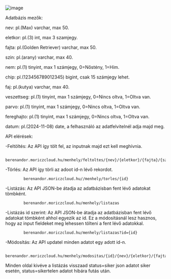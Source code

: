 ![image](https://github.com/user-attachments/assets/7f61bc3f-4c8d-4423-bbcd-a360d2c8b093)


Adatbázis mezők:

nev: pl.(Max) varchar, max 50.

eletkor: pl.(3) int, max 3 szamjegy.

fajta: pl.(Golden Retriever) varchar, max 50.

szin: pl.(arany) varchar, max 40.

nem: pl.(1) tinyint, max 1 számjegy, 0=Nőstény, 1=Hím.

chip: pl.(123456789012345) bigint, csak 15 számjegy lehet.

faj: pl.(kutya) varchar, max 40.

veszettseg: pl.(1) tinyint, max 1 számjegy, 0=Nincs oltva, 1=Oltva van.

parvo: pl.(1) tinyint, max 1 számjegy, 0=Nincs oltva, 1=Oltva van.

fereghajto: pl.(1) tinyint, max 1 számjegy, 0=Nincs oltva, 1=Oltva van.

datum: pl.(2024-11-08) date, a felhasználó az adatfelvitelnél adja majd meg.


API elérések:

-Feltöltés: Az API így tölt fel, az inputnak majd ezt kell meghívnia.

            berenandor.moriczcloud.hu/menhely/feltoltes/{nev}/{eletkor}/{fajta}/{szin}/{nem}/{chip}/{faj}/{veszettseg}/{parvo}/{fereghajto}/{datum}

-Törlés: Az API így törli az adoot id-n lévő rekordot.

            berenandor.moriczcloud.hu//menhely/torles/{id}

-Listázás: Az API JSON-be átadja az adatbázisban fent lévő adatokat tömbként.

            berenandor.moriczcloud.hu/menhely/listazas
            
-Listázás id szerint: Az API JSON-be átadja az adatbázisban fent lévő adatokat tömbként ahhol egyezik az id. Ez a módosításnál lesz hasznos, hogy az input fieldeket meg lehessen tölteni a fent lévő adatokkal.

            berenandor.moriczcloud.hu/menhely/listazas?id={id}

-Módosítás: Az API updatel minden adatot egy adott id-n.

            berenandor.moriczcloud.hu/menhely/modositas/{id}/{nev}/{eletkor}/{fajta}/{szin}/{nem}/{chip}/{faj}/{veszettseg}/{parvo}/{fereghajto}/{datum}


Minden oldal kivéve a listázás visszaad status=siker json adatot siker esetén, status=sikertelen adatot hibára futás után.
